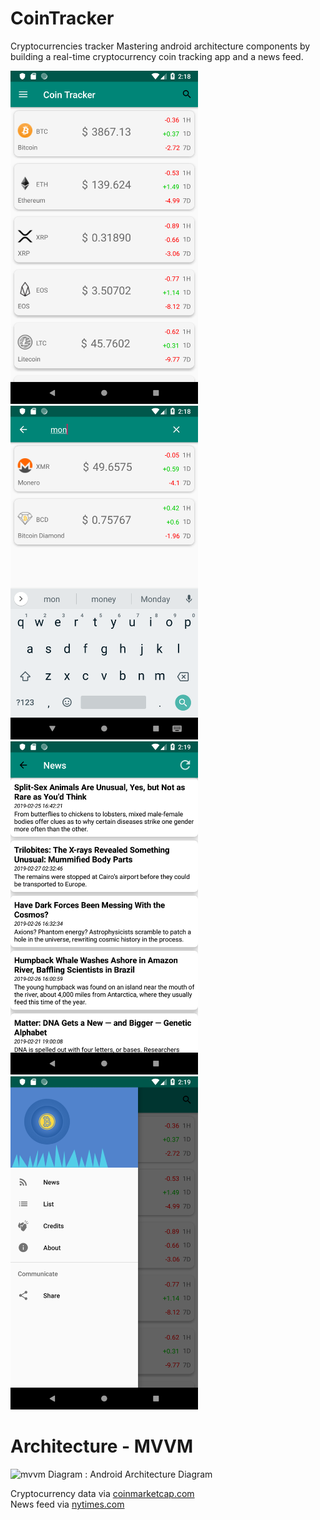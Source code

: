 # CoinTracker
Cryptocurrencies tracker
Mastering android architecture components by building a real-time cryptocurrency coin tracking app and a news feed.

<img src="images/1.png" width="300" >
<img src="images/2.png" width="300" >
<img src="images/3.png" width="300" >
<img src="images/4.png" width="300" >

# Architecture - MVVM
![mvvm](https://codingwithmitch.s3.amazonaws.com/static/blog/8/mvvm_architecture.png)
Diagram : Android Architecture Diagram




Cryptocurrency data via [coinmarketcap.com](https://coinmarketcap.com/) </br>
News feed via [nytimes.com](https://www.nytimes.com/section/science)
